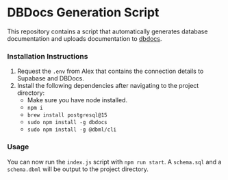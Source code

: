 # DBDocs Generation Script

This repository contains a script that automatically generates database documentation and uploads documentation to [dbdocs](https://dbdocs.io/team/Altum).

### Installation Instructions

1. Request the `.env` from Alex that contains the connection details to Supabase and DBDocs.
2. Install the following dependencies after navigating to the project directory:
   - Make sure you have node installed.
   - `npm i`
   - `brew install postgresql@15`
   - `sudo npm install -g dbdocs`
   - `sudo npm install -g @dbml/cli`

### Usage

You can now run the `index.js` script with `npm run start`. A `schema.sql` and a `schema.dbml` will be output to the project directory.
